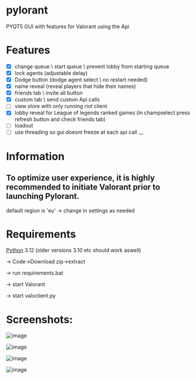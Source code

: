 # pylorant
PYQT5 GUI with features for Valorant using the Api

# Features 
- [x] change queue \ start queue \ prevent lobby from starting queue
- [x] lock agents (adjustable delay)
- [x] Dodge button (dodge agent select \ no restart needed)
- [x] name reveal (reveal players that hide their names)
- [x] friends tab \ invite all button
- [x] custom tab \ send custom Api calls
- [ ] view store with only running riot client
- [x] lobby reveal for League of legends ranked games (in champselect press refresh button and check friends tab) 
- [ ] loadout
- [ ] use threading so gui doesnt freeze at each api call ._.

# Information
  ## To optimize user experience, it is highly recommended to initiate Valorant prior to launching Pylorant.
  
  default region is 'eu' -> change in settings as needed


# Requirements
  [Python](https://www.python.org/downloads/) 3.12 (older versions 3.10 etc should work aswell)

  -> Code->Download zip->extract
    
  -> run requirements.bat
  
  -> start Valorant
  
  -> start valoclient.py

# Screenshots:
  ![image](https://github.com/leopardbyte/pylorant/assets/164386226/ea02e916-0c70-474a-91ac-d131661e0d60)

  ![image](https://github.com/leopardbyte/pylorant/assets/164386226/bc8922a5-2e6f-484a-b6ec-0f824fbfae1f)
  
  ![image](https://github.com/leopardbyte/pylorant/assets/164386226/d3203c1c-a444-49b2-af58-124d338eaece)

  ![image](https://github.com/leopardbyte/pylorant/assets/164386226/383ddd8d-fe50-44e1-9667-4fab2199215a)


  


  

